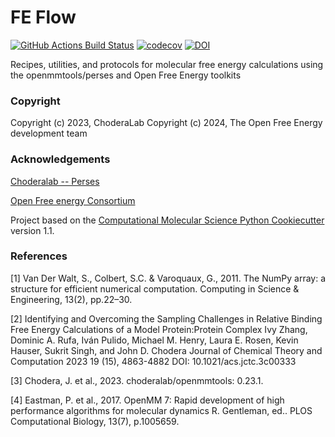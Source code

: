 FE Flow
==============================
[//]: # (Badges)
[![GitHub Actions Build Status](https://github.com/OpenFreeEnergy/feflow/actions/workflows/ci.yaml/badge.svg)](https://github.com/OpenFreeEnergy/feflow/actions/workflows/ci.yaml)
[![codecov](https://codecov.io/gh/OpenFreeEnergy/feflow/branch/main/graph/badge.svg)](https://codecov.io/gh/OpenFreeEnergy/feflow/branch/main)
[![DOI](https://zenodo.org/badge/DOI/10.5281/zenodo.13134624.svg)](https://doi.org/10.5281/zenodo.13134624)




Recipes, utilities, and protocols for molecular free energy calculations using the openmmtools/perses and Open Free Energy toolkits

### Copyright

Copyright (c) 2023, ChoderaLab
Copyright (c) 2024, The Open Free Energy development team


### Acknowledgements
[Choderalab -- Perses](https://github.com/choderalab/perses)

[Open Free energy Consortium](https://openfree.energy/)

Project based on the
[Computational Molecular Science Python Cookiecutter](https://github.com/molssi/cookiecutter-cms) version 1.1.

### References
[1] Van Der Walt, S., Colbert, S.C. & Varoquaux, G., 2011. The NumPy array: a structure for efficient numerical computation. Computing in Science & Engineering, 13(2), pp.22–30.

[2] Identifying and Overcoming the Sampling Challenges in Relative Binding Free Energy Calculations of a Model Protein:Protein Complex
Ivy Zhang, Dominic A. Rufa, Iván Pulido, Michael M. Henry, Laura E. Rosen, Kevin Hauser, Sukrit Singh, and John D. Chodera
Journal of Chemical Theory and Computation 2023 19 (15), 4863-4882
DOI: 10.1021/acs.jctc.3c00333

[3] Chodera, J. et al., 2023. choderalab/openmmtools: 0.23.1.

[4] Eastman, P. et al., 2017. OpenMM 7: Rapid development of high performance algorithms for molecular dynamics R. Gentleman, ed.. PLOS Computational Biology, 13(7), p.1005659.

